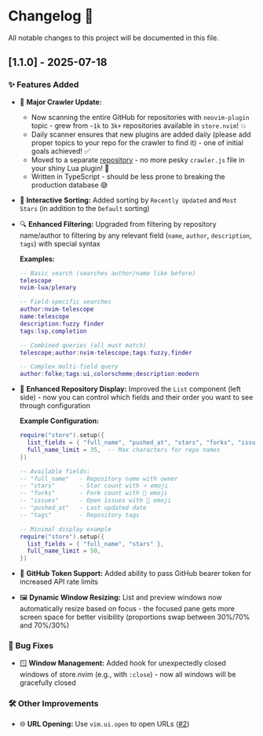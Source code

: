 # Changelog 📝

All notable changes to this project will be documented in this file.

## [1.1.0] - 2025-07-18

### ✨ Features Added

- 🚀 **Major Crawler Update:**
  - Now scanning the entire GitHub for repositories with `neovim-plugin` topic - grew from `~1k` to `3k+` repositories available in `store.nvim`! 💥
  - Daily scanner ensures that new plugins are added daily (please add proper topics to your repo for the crawler to find it) - one of initial goals achieved! ✅
  - Moved to a separate [repository](https://github.com/alex-popov-tech/store.nvim.crawler) - no more pesky `crawler.js` file in your shiny Lua plugin! 🎉
  - Written in TypeScript - should be less prone to breaking the production database 😅

- 🔄 **Interactive Sorting:** Added sorting by `Recently Updated` and `Most Stars` (in addition to the `Default` sorting)

- 🔍 **Enhanced Filtering:** Upgraded from filtering by repository name/author to filtering by any relevant field (`name`, `author`, `description`, `tags`) with special syntax
  
  **Examples:**
  ```lua
  -- Basic search (searches author/name like before)
  telescope
  nvim-lua/plenary
  
  -- Field-specific searches
  author:nvim-telescope
  name:telescope
  description:fuzzy finder
  tags:lsp,completion
  
  -- Combined queries (all must match)
  telescope;author:nvim-telescope;tags:fuzzy,finder
  
  -- Complex multi-field query
  author:folke;tags:ui,colorscheme;description:modern
  ```

- 🎨 **Enhanced Repository Display:** Improved the `List` component (left side) - now you can control which fields and their order you want to see through configuration
  
  **Example Configuration:**
  ```lua
  require("store").setup({
    list_fields = { "full_name", "pushed_at", "stars", "forks", "issues", "tags" },
    full_name_limit = 35,  -- Max characters for repo names
  })
  
  -- Available fields:
  -- "full_name"   - Repository name with owner
  -- "stars"       - Star count with ⭐ emoji  
  -- "forks"       - Fork count with 🍴 emoji
  -- "issues"      - Open issues with 🐛 emoji
  -- "pushed_at"   - Last updated date
  -- "tags"        - Repository tags
  
  -- Minimal display example
  require("store").setup({
    list_fields = { "full_name", "stars" },
    full_name_limit = 50,
  })
  ```

- 🔑 **GitHub Token Support:** Added ability to pass GitHub bearer token for increased API rate limits

- 🖼️ **Dynamic Window Resizing:** List and preview windows now automatically resize based on focus - the focused pane gets more screen space for better visibility (proportions swap between 30%/70% and 70%/30%)

### 🐞 Bug Fixes

- 🪟 **Window Management:** Added hook for unexpectedly closed windows of store.nvim (e.g., with `:close`) - now all windows will be gracefully closed

### 🛠️ Other Improvements

- 🌐 **URL Opening:** Use `vim.ui.open` to open URLs ([#2](https://github.com/alex-popov-tech/store.nvim/issues/2))
